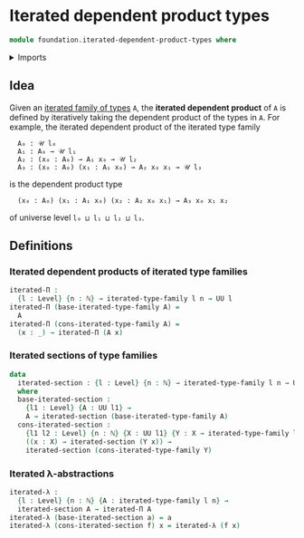# Iterated dependent product types

```agda
module foundation.iterated-dependent-product-types where
```

<details><summary>Imports</summary>

```agda
open import elementary-number-theory.natural-numbers

open import foundation.iterated-type-families
open import foundation.universe-levels
```

</details>

## Idea

Given an [iterated family of types](foundation.iterated-type-families.md) `A`,
the **iterated dependent product** of `A` is defined by iteratively taking the
dependent product of the types in `A`. For example, the iterated dependent
product of the iterated type family

```text
  A₀ : 𝒰 l₀
  A₁ : A₀ → 𝒰 l₁
  A₂ : (x₀ : A₀) → A₁ x₀ → 𝒰 l₂
  A₃ : (x₀ : A₀) (x₁ : A₁ x₀) → A₂ x₀ x₁ → 𝒰 l₃
```

is the dependent product type

```text
  (x₀ : A₀) (x₁ : A₁ x₀) (x₂ : A₂ x₀ x₁) → A₃ x₀ x₁ x₂
```

of universe level `l₀ ⊔ l₁ ⊔ l₂ ⊔ l₃`.

## Definitions

### Iterated dependent products of iterated type families

```agda
iterated-Π :
  {l : Level} {n : ℕ} → iterated-type-family l n → UU l
iterated-Π (base-iterated-type-family A) =
  A
iterated-Π (cons-iterated-type-family A) =
  (x : _) → iterated-Π (A x)
```

### Iterated sections of type families

```agda
data
  iterated-section : {l : Level} {n : ℕ} → iterated-type-family l n → UUω
  where
  base-iterated-section :
    {l1 : Level} {A : UU l1} →
    A → iterated-section (base-iterated-type-family A)
  cons-iterated-section :
    {l1 l2 : Level} {n : ℕ} {X : UU l1} {Y : X → iterated-type-family l2 n} →
    ((x : X) → iterated-section (Y x)) →
    iterated-section (cons-iterated-type-family Y)
```

### Iterated λ-abstractions

```agda
iterated-λ :
  {l : Level} {n : ℕ} {A : iterated-type-family l n} →
  iterated-section A → iterated-Π A
iterated-λ (base-iterated-section a) = a
iterated-λ (cons-iterated-section f) x = iterated-λ (f x)
```
